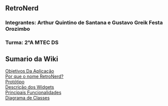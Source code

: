 ## RetroNerd
### Integrantes: Arthur Quintino de Santana e Gustavo Greik Festa Orozimbo
### Turma: 2°A MTEC DS


## Sumario da Wiki

[Objetivos Da Aplicação](https://github.com/ArthurQuintino/RetroNerd/wiki#objetivo-da-aplica%C3%A7%C3%A3o) <br>
[Por que o nome RetroNerd?](https://github.com/ArthurQuintino/RetroNerd/wiki#por-que-o-nome-retronerd) <br>
[Protótipo](https://github.com/ArthurQuintino/RetroNerd/wiki/Prot%C3%B3tipo-de-alto-n%C3%ADvel#prot%C3%B3tipo) <br>
[Descrição dos Widgets](https://github.com/ArthurQuintino/RetroNerd/wiki/Prot%C3%B3tipo-de-alto-n%C3%ADvel#descri%C3%A7%C3%A3o-dos-widgets) <br>
[Principais Funcionalidades](https://github.com/ArthurQuintino/RetroNerd/wiki/Principais-Funcionalidades) <br>
[Diagrama de Classes](https://github.com/ArthurQuintino/RetroNerd/wiki/Diagrama-de-Classes#diagrama-de-classes) <br>

